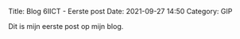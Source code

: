 Title: Blog 6IICT - Eerste post
Date: 2021-09-27 14:50
Category: GIP

Dit is mijn eerste post op mijn blog.
